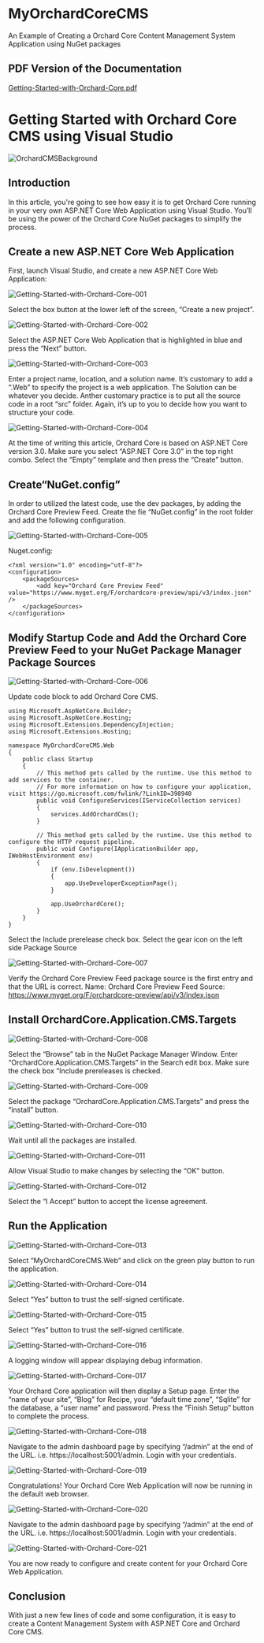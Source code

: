 # MyOrchardCoreCMS

An Example of Creating a Orchard Core Content Management System Application using NuGet packages

## PDF Version of the Documentation
[Getting-Started-with-Orchard-Core.pdf](https://github.com/OrchardSkills/MyOrchardCoreCMS/files/3996013/Getting-Started-with-Orchard-Core.pdf)

# Getting Started with Orchard Core CMS using Visual Studio

![OrchardCMSBackground](https://user-images.githubusercontent.com/59172485/71376645-5e37a200-257f-11ea-9bb8-890825fec338.png)

## Introduction

In this article, you're going to see how easy it is to get Orchard Core running in your very own ASP.NET Core Web Application using Visual Studio. You’ll be using the power of the Orchard Core NuGet packages to simplify the process.

## Create a new ASP.NET Core Web Application

First, launch Visual Studio, and create a new ASP.NET Core Web Application:

![Getting-Started-with-Orchard-Core-001](https://user-images.githubusercontent.com/59172485/71376623-5b3cb180-257f-11ea-9955-5224e558e521.png)

Select the box button at the lower left of the screen, “Create a new project”.

![Getting-Started-with-Orchard-Core-002](https://user-images.githubusercontent.com/59172485/71376624-5bd54800-257f-11ea-811e-4e66f3440bc3.png)

Select the ASP.NET Core Web Application that is highlighted in blue and press the “Next” button.

![Getting-Started-with-Orchard-Core-003](https://user-images.githubusercontent.com/59172485/71376625-5bd54800-257f-11ea-9e34-0b026fc7ea5f.png)

Enter a project name, location, and a solution name. It’s customary to add a “.Web” to specify the project is a web application. The Solution can be whatever you decide. Anther customary practice is to put all the source code in a root “src” folder. Again, it’s up to you to decide how you want to structure your code.

![Getting-Started-with-Orchard-Core-004](https://user-images.githubusercontent.com/59172485/71376626-5bd54800-257f-11ea-95f6-44154c735e0d.png)

At the time of writing this article, Orchard Core is based on ASP.NET Core version 3.0. Make sure you select “ASP.NET Core 3.0” in the top right combo. Select the “Empty” template and then press the “Create” button.

## Create“NuGet.config”

In order to utilized the latest code, use the  dev packages, by adding the Orchard Core Preview Feed. Create the fie “NuGet.config” in the root folder and add the following configuration.

![Getting-Started-with-Orchard-Core-005](https://user-images.githubusercontent.com/59172485/71376627-5bd54800-257f-11ea-9905-ac0472782b27.png)

Nuget.config:

```
<?xml version="1.0" encoding="utf-8"?>
<configuration>
    <packageSources>
        <add key="Orchard Core Preview Feed" value="https://www.myget.org/F/orchardcore-preview/api/v3/index.json" />
    </packageSources>
</configuration>
```

## Modify Startup Code and Add the Orchard Core Preview Feed to your NuGet Package Manager Package Sources

![Getting-Started-with-Orchard-Core-006](https://user-images.githubusercontent.com/59172485/71376628-5bd54800-257f-11ea-8639-69af1d65e7f8.png)

Update code block to add Orchard Core CMS.

```
using Microsoft.AspNetCore.Builder;
using Microsoft.AspNetCore.Hosting;
using Microsoft.Extensions.DependencyInjection;
using Microsoft.Extensions.Hosting;

namespace MyOrchardCoreCMS.Web
{
    public class Startup
    {
        // This method gets called by the runtime. Use this method to add services to the container.
        // For more information on how to configure your application, visit https://go.microsoft.com/fwlink/?LinkID=398940
        public void ConfigureServices(IServiceCollection services)
        {
            services.AddOrchardCms();
        }

        // This method gets called by the runtime. Use this method to configure the HTTP request pipeline.
        public void Configure(IApplicationBuilder app, IWebHostEnvironment env)
        {
            if (env.IsDevelopment())
            {
                app.UseDeveloperExceptionPage();
            }

            app.UseOrchardCore();
        }
    }
}

```

Select the Include prerelease check box. Select the gear icon on the left side Package Source

![Getting-Started-with-Orchard-Core-007](https://user-images.githubusercontent.com/59172485/71376629-5c6dde80-257f-11ea-9fde-5751d854f2dc.png)

Verify the Orchard Core Preview Feed package source is the first entry and that the URL is correct.
Name: Orchard Core Preview Feed
Source: https://www.myget.org/F/orchardcore-preview/api/v3/index.json

## Install OrchardCore.Application.CMS.Targets

![Getting-Started-with-Orchard-Core-008](https://user-images.githubusercontent.com/59172485/71376630-5c6dde80-257f-11ea-91e9-9b9c693dc5ae.png)

Select the “Browse” tab in the NuGet Package Manager Window. Enter “OrchardCore.Application.CMS.Targets” in the Search edit box. Make sure the check box “Include prereleases is checked.

![Getting-Started-with-Orchard-Core-009](https://user-images.githubusercontent.com/59172485/71376632-5d067500-257f-11ea-9c05-415340aea316.png)

Select the package “OrchardCore.Application.CMS.Targets” and press the “install” button.

![Getting-Started-with-Orchard-Core-010](https://user-images.githubusercontent.com/59172485/71376633-5d067500-257f-11ea-845c-b5659a41b150.png)

Wait until all the packages are installed.

![Getting-Started-with-Orchard-Core-011](https://user-images.githubusercontent.com/59172485/71376634-5d067500-257f-11ea-924c-2e6c3a4b1fe5.png)

Allow Visual Studio to make changes by selecting the “OK” button.

![Getting-Started-with-Orchard-Core-012](https://user-images.githubusercontent.com/59172485/71376635-5d067500-257f-11ea-9019-5d32e8eefe52.png)

Select the “I Accept” button to accept the license agreement.

## Run the Application

![Getting-Started-with-Orchard-Core-013](https://user-images.githubusercontent.com/59172485/71376636-5d067500-257f-11ea-9376-8cde0769643a.png)

Select “MyOrchardCoreCMS.Web” and click on the green play button to run the application.

![Getting-Started-with-Orchard-Core-014](https://user-images.githubusercontent.com/59172485/71376637-5d9f0b80-257f-11ea-8748-af53e22b69f9.png)

Select “Yes” button to trust the self-signed certificate.

![Getting-Started-with-Orchard-Core-015](https://user-images.githubusercontent.com/59172485/71376638-5d9f0b80-257f-11ea-9b26-1f32f5d672db.png)

Select “Yes” button to trust the self-signed certificate.

![Getting-Started-with-Orchard-Core-016](https://user-images.githubusercontent.com/59172485/71376639-5d9f0b80-257f-11ea-9592-34dc809a1101.png)

A logging window will appear displaying debug information.

![Getting-Started-with-Orchard-Core-017](https://user-images.githubusercontent.com/59172485/71376640-5d9f0b80-257f-11ea-9196-dca6cb69e159.png)

Your Orchard Core application will then display a Setup page. Enter the “name of your site”, “Blog” for Recipe, your “default time zone”, “Sqlite” for the database, a “user name” and password. Press the “Finish Setup” button to complete the process.


![Getting-Started-with-Orchard-Core-018](https://user-images.githubusercontent.com/59172485/71376641-5d9f0b80-257f-11ea-9d24-3533943d6b26.png)

Navigate to the admin dashboard page by specifying “/admin” at the end of the URL. i.e. https://localhost:5001/admin. Login with your credentials.

![Getting-Started-with-Orchard-Core-019](https://user-images.githubusercontent.com/59172485/71376642-5d9f0b80-257f-11ea-8273-0948979177ab.png)

Congratulations! Your Orchard Core Web Application will now be running in the default web browser.

![Getting-Started-with-Orchard-Core-020](https://user-images.githubusercontent.com/59172485/71376643-5e37a200-257f-11ea-92d8-be8f58b84b4c.png)

Navigate to the admin dashboard page by specifying “/admin” at the end of the URL. i.e. https://localhost:5001/admin. Login with your credentials.

![Getting-Started-with-Orchard-Core-021](https://user-images.githubusercontent.com/59172485/71376644-5e37a200-257f-11ea-9663-d263321b903f.png)

You are now ready to configure and create content for your Orchard Core Web Application.

## Conclusion

With just a new few lines of code and some configuration, it is easy to create a Content Management System with ASP.NET Core and Orchard Core CMS.